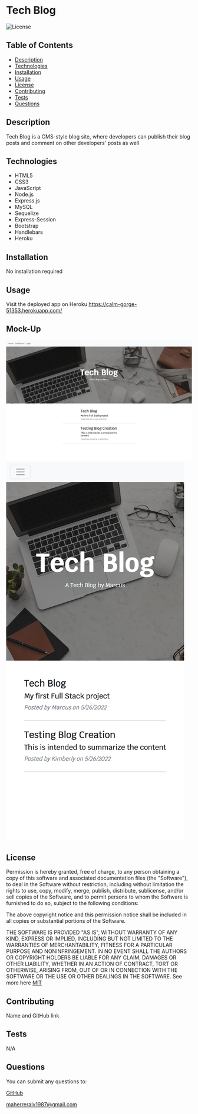 # Tech Blog

![License](https://img.shields.io/badge/License-MIT-yellow.svg)

## Table of Contents

-   [Description](#description)
-   [Technologies](#technologies)
-   [Installation](#installation)
-   [Usage](#usage)
-   [License](#license)
-   [Contributing](#contributing)
-   [Tests](#tests)
-   [Questions](#questions)

## Description

Tech Blog is a CMS-style blog site, where developers can publish their blog posts and comment on other developers' posts as well

## Technologies

-   HTML5
-   CSS3
-   JavaScript
-   Node.js
-   Express.js
-   MySQL
-   Sequelize
-   Express-Session
-   Bootstrap
-   Handlebars
-   Heroku

## Installation

No installation required

## Usage

Visit the deployed app on Heroku
https://calm-gorge-51353.herokuapp.com/

## Mock-Up

![Desktop screenshot of Tech Blog](./assets/Tech-Blog-dt.png)
![Mobile screenshot of Tech Blog](./assets/Tech-Blog-mb.png)

## License

Permission is hereby granted, free of charge, to any person obtaining a copy of this software and associated
documentation files (the "Software"), to deal in the Software without restriction, including without limitation the rights
to use, copy, modify, merge, publish, distribute, sublicense, and/or sell copies of the Software, and to permit persons to
whom the Software is furnished to do so, subject to the following conditions:

The above copyright notice and this permission notice shall be included in all copies or substantial portions of the Software.

THE SOFTWARE IS PROVIDED "AS IS", WITHOUT WARRANTY OF ANY KIND, EXPRESS OR IMPLIED,
INCLUDING BUT NOT LIMITED TO THE WARRANTIES OF MERCHANTABILITY, FITNESS FOR A PARTICULAR
PURPOSE AND NONINFRINGEMENT. IN NO EVENT SHALL THE AUTHORS OR COPYRIGHT HOLDERS BE LIABLE
FOR ANY CLAIM, DAMAGES OR OTHER LIABILITY, WHETHER IN AN ACTION OF CONTRACT, TORT OR
OTHERWISE, ARISING FROM, OUT OF OR IN CONNECTION WITH THE SOFTWARE OR THE USE OR OTHER
DEALINGS IN THE SOFTWARE. See more here [MIT](https://opensource.org/licenses/MIT)

## Contributing

Name and GitHub link

## Tests

N/A

## Questions

You can submit any questions to:

[GitHub](https://github.com/mahiv87)

maherreraiv1987@gmail.com
